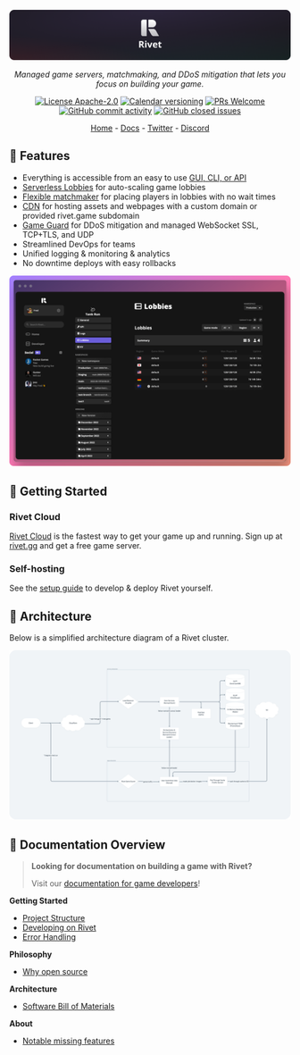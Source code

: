 <p align="center">
  <img alt="rivet_logo" src="./media/banner.png">
</p>

<p align="center">
  <i>Managed game servers, matchmaking, and DDoS mitigation that lets you focus on building your game.</i>
</p>

<p align="center">
  <a href="/docs/philosophy/LICENSING.md"><img alt="License Apache-2.0" src="https://img.shields.io/github/license/rivet-gg/rivet?style=flat-square"></a>
  <a href="/docs/processes/VERSIONING.md"><img alt="Calendar versioning" src="https://img.shields.io/badge/calver-YY.MINOR.MICRO-22bfda.svg?style=flat-square"/></a>
  <a href='http://makeapullrequest.com'><img alt='PRs Welcome' src='https://img.shields.io/badge/PRs-welcome-brightgreen.svg?style=flat-square'/></a>
  <a href="https://github.com/rivet-gg/rivet/graphs/commit-activity"><img alt="GitHub commit activity" src="https://img.shields.io/github/commit-activity/m/rivet-gg/rivet?style=flat-square"/></a>
  <a href="https://github.com/rivet-gg/rivet/issues"><img alt="GitHub closed issues" src="https://img.shields.io/github/issues-closed/rivet-gg/rivet?style=flat-square"/></a>
</p>

<p align="center">
  <a href="https://rivet.gg/">Home</a> - <a href="https://rivet.gg/docs">Docs</a> - <a href="https://twitter.com/rivet_gg">Twitter</a> - <a href="https://discord.gg/BG2vqsJczH">Discord</a>
</p>

## 👾 Features

-   Everything is accessible from an easy to use [GUI, CLI, or API](https://rivet.gg/docs/general/gui-cli-api)
-   [Serverless Lobbies](https://rivet.gg/docs/serverless-lobbies) for auto-scaling game lobbies
-   [Flexible matchmaker](https://rivet.gg/docs/matchmaker) for placing players in lobbies with no wait times
-   [CDN](https://rivet.gg/docs/cdn) for hosting assets and webpages with a custom domain or provided rivet.game subdomain
-   [Game Guard](https://rivet.gg/docs/serverless-lobbies/concepts/game-guard) for DDoS mitigation and managed WebSocket SSL, TCP+TLS, and UDP
-   Streamlined DevOps for teams
-   Unified logging & monitoring & analytics
-   No downtime deploys with easy rollbacks

<p align="center">
  <img alt="rivet_screenshot" src="./media/splash_screenshot.png">
</p>

## 🚀 Getting Started

### Rivet Cloud

[Rivet Cloud](https://rivet.gg) is the fastest way to get your game up and running. Sign up at [rivet.gg](https://rivet.gg) and get a free game server.

### Self-hosting

See the [setup guide](/docs/getting_started/DEVELOPMENT.md) to develop & deploy Rivet yourself.

## 📐 Architecture

Below is a simplified architecture diagram of a Rivet cluster.

![Architecture](/media/simplified_architecture.png)

## 📖 Documentation Overview

> **Looking for documentation on building a game with Rivet?**
>
> Visit our [documentation for game developers](https://rivet.gg/docs)!

**Getting Started**

-   [Project Structure](/docs/getting_started/PROJECT_STRUCTURE.md)
-   [Developing on Rivet](/docs/getting_started/DEVELOPMENT.md)
-   [Error Handling](/docs/libraries/chirp/ERROR_HANDLING.md)

**Philosophy**

-   [Why open source](/docs/philosophy/WHY_OPEN_SOURCE.md)

**Architecture**

-   [Software Bill of Materials](/docs/infrastructure/SBOM.md)

**About**

-   [Notable missing features](/docs/about/MISSING_FEATURES.md)
